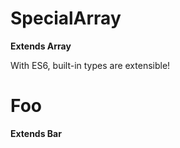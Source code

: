 # SpecialArray

**Extends Array**

With ES6, built-in types are extensible!

# Foo

**Extends Bar**

